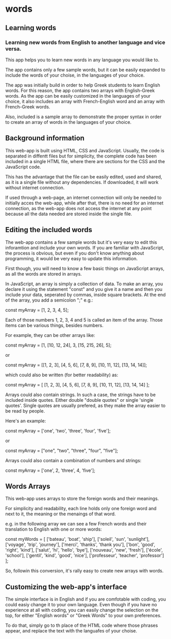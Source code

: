 # words

## Learning words

### Learning new words from English to another language and vice versa.

This app helps you to learn new words in any language you would like to.  

The app contains only a few sample words, but it can be easily expanded to include the words of your choise, in the languages of your choice.  

The app was initially build in order to help Greek students to learn English words. For this reason, the app contains two arrays with English-Greek words. As the app can be easily customized in the languages of your choice, it also includes an array with French-English word and an array with French-Greek words.

Also, included is a sample array to demonstrate the proper syntax in order to create an array of words in the languages of your choice.

## Background information

This web-app is built using HTML, CSS and JavaScript. Usually, the code is separated in diffentt files but for simplicity, the complete code has been included in a single HTML file, where there are sections for the CSS and the JavaScript code.

This has the advantage that the file can be easily edited, used and shared, as it is a single file without any dependencies. If downloaded, it will work without internet connection.

If used through a web-page, an internet connection will only be needed to initially acces the web-app, while after that, there is no need for an internet connection, as the web-app does not access the internet at any point because all the data needed are stored inside the single file.

## Editing the included words

The web-app contains a few sample words but it's very easy to edit this inforamtion and include your own words. If you are familiar with JavaScript, the process is obvious, but even if you don't know anything about programming, it would be very easy to update this information.  

First though, you will need to know a few basic things on JavaScript arrays, as all the words are stored in arrays.  

In JavaScript, an array is simply a collection of data. To make an array, you declare it using the statement "const" and you give it a name and then you include your data, seperated by commas, inside square brackets. At the end of the array, you add a semicolon ";" e.g.:

const myArray = [1, 2, 3, 4, 5];

Each of those numbers 1, 2, 3, 4 and 5 is called an item of the array. Those items can be various things, besides numbers.  

For example, they can be other arrays like:

const myArray = [1, [10, 12, 24], 3, [15, 215, 26], 5];

or

const myArray = [[1, 2, 3], [4, 5, 6], [7, 8, 9], [10, 11, 12], [13, 14, 14]];

which could also be written (for better readability) as:

const myArray = [
	[1, 2, 3], 
	[4, 5, 6], 
	[7, 8, 9], 
	[10, 11, 12], 
	[13, 14, 14]
];

Arrays could also contain strings. In such a case, the strings have to be included inside quotes. Either double "double quotes" or single 'single quotes'. Single quotes are usually prefered, as they make the array easier to be read by people.

Here's an example:

const myArray = ['one', 'two', 'three', 'four', 'five'];

or 

const myArray = ["one", "two", "three", "four", "five"];  


Arrays could also contain a combination of numbers and strings:

const myArray = ['one', 2, 'three', 4, 'five'];

## Words Arrays

This web-app uses arrays to store the foreign words and their meanings.

For simplicity and readability, each line holds only one foreign word and next to it, the meaning or the menaings of that word.

e.g. in the following array we can see a few French words and their translation to English with one or more words:

const myWords = [
	['bateau', 'boat', 'ship'],
	['soleil', 'sun', 'sunlight'],
	['voyage', 'trip', 'journey'],
	['merci', 'thanks', 'thank you'],
	['bon', 'good', 'right', 'kind'],
	['salut', 'hi', 'hello', 'bye'],
	['nouveau', 'new', 'fresh'],
	['école', 'school'],
	['gentil', 'kind', 'good', 'nice'],
	['professeur', 'teacher', 'professor']
];

So, followin this conversion, it's rally easy to create new arrays with words.

## Customizing the web-app's interface

The simple interface is in English and if you are comfotable with coding, you could easiy change it to your own language. Even though if you have no experience at all with coding, you can easily change the selection on the top, for either "English words" or "Greek Words" to your own preferences.

To do that, simply go to th place of the HTML code where those phrases appear, and replace the text with the languafes of your choise.

